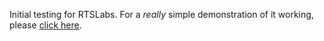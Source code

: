 Initial testing for RTSLabs. For a *really* simple demonstration of it working, please <a href="https://twindesignstudios.com/rtslabs">click here</a>.
